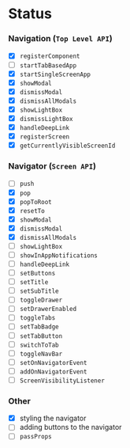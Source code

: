 # Status

### Navigation (`Top Level API`)

  - [x] `registerComponent`
  - [ ] `startTabBasedApp`
  - [x] `startSingleScreenApp`
  - [x] `showModal`
  - [x] `dismissModal`
  - [x] `dismissAllModals`
  - [x] `showLightBox`
  - [x] `dismissLightBox`
  - [x] `handleDeepLink`
  - [x] `registerScreen`
  - [x] `getCurrentlyVisibleScreenId`  

### Navigator (`Screen API`)

  - [ ] `push`
  - [x] `pop`
  - [x] `popToRoot`
  - [x] `resetTo`
  - [x] `showModal`
  - [x] `dismissModal`
  - [x] `dismissAllModals`
  - [ ] `showLightBox`
  - [ ] `showInAppNotifications`
  - [ ] `handleDeepLink`
  - [ ] `setButtons`
  - [ ] `setTitle`
  - [ ] `setSubTitle`
  - [ ] `toggleDrawer`
  - [ ] `setDrawerEnabled`
  - [ ] `toggleTabs`
  - [ ] `setTabBadge`
  - [ ] `setTabButton`
  - [ ] `switchToTab`
  - [ ] `toggleNavBar`
  - [ ] `setOnNavigatorEvent`
  - [ ] `addOnNavigatorEvent`
  - [ ] `ScreenVisibilityListener`

### Other

  - [x] styling the navigator
  - [ ] adding buttons to the navigator
  - [ ] `passProps`
